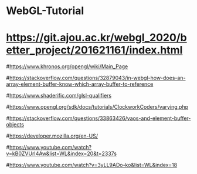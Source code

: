 # WebGL-Tutorial

# https://git.ajou.ac.kr/webgl_2020/better_project/201621161/index.html

#https://www.khronos.org/opengl/wiki/Main_Page

#https://stackoverflow.com/questions/32879043/in-webgl-how-does-an-array-element-buffer-know-which-array-buffer-to-reference

#https://www.shaderific.com/glsl-qualifiers

#https://www.opengl.org/sdk/docs/tutorials/ClockworkCoders/varying.php

#https://stackoverflow.com/questions/33863426/vaos-and-element-buffer-objects

#https://developer.mozilla.org/en-US/

#https://www.youtube.com/watch?v=kB0ZVUrI4Aw&list=WL&index=20&t=2337s

#https://www.youtube.com/watch?v=3yLL9ADo-ko&list=WL&index=18
